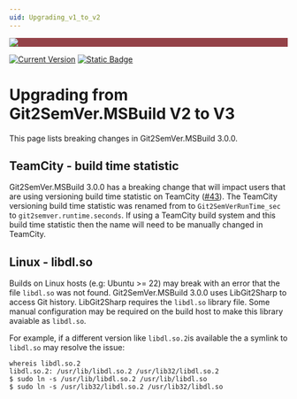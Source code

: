 ```yaml
---
uid: Upgrading_v1_to_v2
---
```


<div style="background-color:#944248;padding:0px;margin-bottom:0.5em">
  <img src="https://noetictools.github.io/Git2SemVer.MSBuild/Images/Git2SemVer_banner_840x70.png"/>
</div>

[![Current Version](https://img.shields.io/nuget/v/NoeticTools.Git2SemVer.MSBuild?label=Git2SemVer.MSBuild)](https://www.nuget.org/packages/NoeticTools.Git2SemVer.MsBuild)
<a href="https://github.com/NoeticTools/Git2SemVer">
  ![Static Badge](https://img.shields.io/badge/GitHub%20project-944248?logo=github)
</a>


# Upgrading from Git2SemVer.MSBuild V2 to V3

This page lists breaking changes in Git2SemVer.MSBuild 3.0.0.

## TeamCity - build time statistic

Git2SemVer.MSBuild 3.0.0 has a breaking change that will impact users that are using versioning build time statistic on TeamCity ([#43](https://github.com/NoeticTools/Git2SemVer.Core/issues/43)).
The TeamCity versioning build time statistic was renamed from to `Git2SemVerRunTime_sec` to `git2semver.runtime.seconds`.
If using a TeamCity build system and this build time statistic then the name will need to be manually changed in TeamCity.

## Linux - libdl.so

Builds on Linux hosts (e.g: Ubuntu >= 22) may break with an error that the file `libdl.so` was not found.
Git2SemVer.MSBuild 3.0.0 uses LibGit2Sharp to access Git history. LibGit2Sharp requires the `libdl.so` library file.
Some manual configuration may be required on the build host to make this library avaiable as `libdl.so`.

For example, if a different version like `libdl.so.2`is available the a symlink to `libdl.so` may resolve the issue:

```
whereis libdl.so.2
libdl.so.2: /usr/lib/libdl.so.2 /usr/lib32/libdl.so.2
$ sudo ln -s /usr/lib/libdl.so.2 /usr/lib/libdl.so
$ sudo ln -s /usr/lib32/libdl.so.2 /usr/lib32/libdl.so
```
